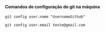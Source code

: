 #### Comandos de configuração do git na máquina

```
git config user.name "UsernameGithub"
```


```
git config user.email teste@gmail.com
```